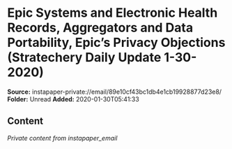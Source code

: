 # Epic Systems and Electronic Health Records, Aggregators and Data Portability, Epic’s Privacy Objections (Stratechery Daily Update 1-30-2020)

**Source:** instapaper-private://email/89e10cf43bc1db4e1cb19928877d23e8/
**Folder:** Unread
**Added:** 2020-01-30T05:41:33




## Content
*Private content from instapaper_email*
